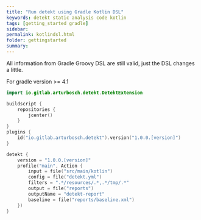 ```yaml
---
title: "Run detekt using Gradle Kotlin DSL"
keywords: detekt static analysis code kotlin
tags: [getting_started gradle]
sidebar: 
permalink: kotlindsl.html
folder: gettingstarted
summary:
---
```


All information from Gradle Groovy DSL are still valid, just the DSL changes a little.

For gradle version >= 4.1

```kotlin
import io.gitlab.arturbosch.detekt.DetektExtension

buildscript {
    repositories {
        jcenter()
    }
}
plugins {
    id("io.gitlab.arturbosch.detekt").version("1.0.0.[version]")
}

detekt {
    version = "1.0.0.[version]"
    profile("main", Action {
        input = file("src/main/kotlin")
        config = file("detekt.yml")
        filters = ".*/resources/.*,.*/tmp/.*"
        output = file("reports")
        outputName = "detekt-report"
        baseline = file("reports/baseline.xml")
    })
}
```
